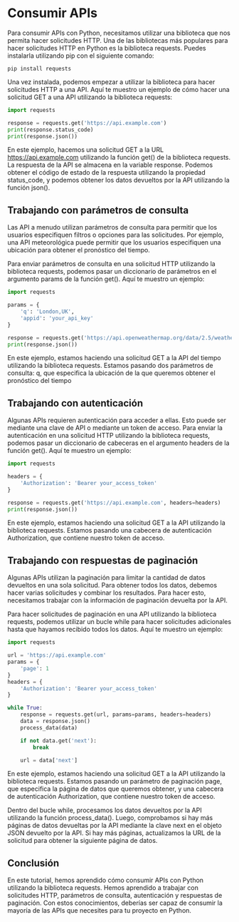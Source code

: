 # **Consumir APIs**

Para consumir APIs con Python, necesitamos utilizar una biblioteca que nos permita hacer solicitudes HTTP. Una de las bibliotecas más populares para hacer solicitudes HTTP en Python es la biblioteca requests. Puedes instalarla utilizando pip con el siguiente comando:

```
pip install requests
```

Una vez instalada, podemos empezar a utilizar la biblioteca para hacer solicitudes HTTP a una API. Aquí te muestro un ejemplo de cómo hacer una solicitud GET a una API utilizando la biblioteca requests:

```python
import requests

response = requests.get('https://api.example.com')
print(response.status_code)
print(response.json())
```

En este ejemplo, hacemos una solicitud GET a la URL https://api.example.com utilizando la función get() de la biblioteca requests. La respuesta de la API se almacena en la variable response. Podemos obtener el código de estado de la respuesta utilizando la propiedad status_code, y podemos obtener los datos devueltos por la API utilizando la función json().

## **Trabajando con parámetros de consulta**

Las API a menudo utilizan parámetros de consulta para permitir que los usuarios especifiquen filtros o opciones para las solicitudes. Por ejemplo, una API meteorológica puede permitir que los usuarios especifiquen una ubicación para obtener el pronóstico del tiempo.

Para enviar parámetros de consulta en una solicitud HTTP utilizando la biblioteca requests, podemos pasar un diccionario de parámetros en el argumento params de la función get(). Aquí te muestro un ejemplo:

```python
import requests

params = {
    'q': 'London,UK',
    'appid': 'your_api_key'
}

response = requests.get('https://api.openweathermap.org/data/2.5/weather', params=params)
print(response.json())
```

En este ejemplo, estamos haciendo una solicitud GET a la API del tiempo utilizando la biblioteca requests. Estamos pasando dos parámetros de consulta: q, que especifica la ubicación de la que queremos obtener el pronóstico del tiempo

## **Trabajando con autenticación**

Algunas APIs requieren autenticación para acceder a ellas. Esto puede ser mediante una clave de API o mediante un token de acceso. Para enviar la autenticación en una solicitud HTTP utilizando la biblioteca requests, podemos pasar un diccionario de cabeceras en el argumento headers de la función get(). Aquí te muestro un ejemplo:

```python
import requests

headers = {
    'Authorization': 'Bearer your_access_token'
}

response = requests.get('https://api.example.com', headers=headers)
print(response.json())
```

En este ejemplo, estamos haciendo una solicitud GET a la API utilizando la biblioteca requests. Estamos pasando una cabecera de autenticación Authorization, que contiene nuestro token de acceso.

## **Trabajando con respuestas de paginación**

Algunas APIs utilizan la paginación para limitar la cantidad de datos devueltos en una sola solicitud. Para obtener todos los datos, debemos hacer varias solicitudes y combinar los resultados. Para hacer esto, necesitamos trabajar con la información de paginación devuelta por la API.

Para hacer solicitudes de paginación en una API utilizando la biblioteca requests, podemos utilizar un bucle while para hacer solicitudes adicionales hasta que hayamos recibido todos los datos. Aquí te muestro un ejemplo:

```python
import requests

url = 'https://api.example.com'
params = {
    'page': 1
}
headers = {
    'Authorization': 'Bearer your_access_token'
}

while True:
    response = requests.get(url, params=params, headers=headers)
    data = response.json()
    process_data(data)

    if not data.get('next'):
        break

    url = data['next']
```

En este ejemplo, estamos haciendo una solicitud GET a la API utilizando la biblioteca requests. Estamos pasando un parámetro de paginación page, que especifica la página de datos que queremos obtener, y una cabecera de autenticación Authorization, que contiene nuestro token de acceso.

Dentro del bucle while, procesamos los datos devueltos por la API utilizando la función process_data(). Luego, comprobamos si hay más páginas de datos devueltas por la API mediante la clave next en el objeto JSON devuelto por la API. Si hay más páginas, actualizamos la URL de la solicitud para obtener la siguiente página de datos.

## **Conclusión**

En este tutorial, hemos aprendido cómo consumir APIs con Python utilizando la biblioteca requests. Hemos aprendido a trabajar con solicitudes HTTP, parámetros de consulta, autenticación y respuestas de paginación. Con estos conocimientos, deberías ser capaz de consumir la mayoría de las APIs que necesites para tu proyecto en Python.
